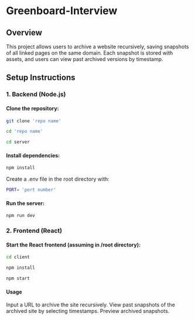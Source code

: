 # Greenboard-Interview

## Overview

This project allows users to archive a website recursively, saving snapshots of all linked pages on the same domain. 
Each snapshot is stored with assets, and users can view past archived versions by timestamp.

## Setup Instructions

### 1. Backend (Node.js)

#### Clone the repository:

```bash
git clone 'repo name'

cd 'repo name'

cd server
```

#### Install dependencies:

```bash
npm install
```

Create a .env file in the root directory with: 
```bash
PORT= 'port number'
```


#### Run the server:

```bash
npm run dev
```


### 2. Frontend (React)

#### Start the React frontend (assuming in /root directory):

```bash
cd client

npm install

npm start
```


#### Usage

Input a URL to archive the site recursively.
View past snapshots of the archived site by selecting timestamps.
Preview archived snapshots.